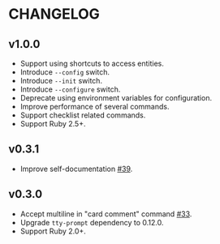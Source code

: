 # CHANGELOG

## v1.0.0

* Support using shortcuts to access entities.
* Introduce `--config` switch.
* Introduce `--init` switch.
* Introduce `--configure` switch.
* Deprecate using environment variables for configuration.
* Improve performance of several commands.
* Support checklist related commands.
* Support Ruby 2.5+.

## v0.3.1

* Improve self-documentation [#39](https://github.com/qcam/3llo/pull/39).

## v0.3.0

* Accept multiline in "card comment" command [#33](https://github.com/qcam/3llo/pull/33).
* Upgrade `tty-prompt` dependency to 0.12.0.
* Support Ruby 2.0+.
